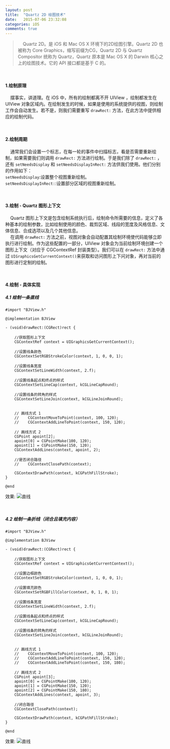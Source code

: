 ```yaml
---
layout: post
title:  "Quartz 2D 绘图技术"
date:   2015-07-06 23:32:08
categories: iOS
comments: true
---
```


> &nbsp;&nbsp;&nbsp;&nbsp;Quartz 2D。是 iOS 和 Mac OS X 环境下的2D绘图引擎。Quartz 2D 也被称为 Core Graphics，缩写前缀为CG，Quartz 2D 与 Quartz Compositor 统称为 Quartz，Quartz 原本是 Mac OS X 的 Darwin 核心之上的绘图技术。它的 API 接口都是基于 C 的。

<br>

#### 1.绘制原理
&nbsp;&nbsp;&nbsp;&nbsp;摆事实，讲道理。在 iOS 中，所有的绘制都离不开 UIView ，绘制都发生在 UIView 对象区域内。在绘制发生的时候，如果是使用的系统提供的视图，则绘制工作会自动发生。若不是，则我们需要重写 `drawRect:` 方法，在此方法中提供相应的绘制代码。

<br>

#### 2.绘制周期
&nbsp;&nbsp;&nbsp;&nbsp;通常我们会设置一个标志，在每一轮的事件中扫描标志，看是否需要重新绘制，如果需要我们则调用 `drawRect:` 方法进行绘制。于是我们除了 `drawRect:` ，还有 `setNeedsDisplay` 和 `setNeedsDisplayInRect:` 方法供我们使用。他们分别的作用如下：<br>
`setNeedsDisplay`:设置整个视图重新绘制。<br>
`setNeedsDisplayInRect:`:设置部分区域的视图重新绘制。

<br>

#### 3.绘制 - Quartz 图形上下文
&nbsp;&nbsp;&nbsp;&nbsp;Quartz 图形上下文是包含绘制系统执行后，绘制命令所需要的信息，定义了各种基本的绘制参数，比如绘制使用的颜色、裁剪区域、线段的宽度及风格信息、文体信息、合成选项以及几个其他信息。<br>
&nbsp;&nbsp;&nbsp;&nbsp;在调用 `drawRect:` 方法之前，视图对象会自动配置其绘制环境使代码能够立即执行进行绘制。作为这些配置的一部分，UIView 对象会为当前绘制环境创建一个图形上下文（对应于 CGContextRef 封装类型）。我们可以在 `drawRect:` 方法中通过  `UIGraphicsGetCurrentContext()`来获取和访问图形上下问对象，再对当前的图形进行定制的绘制。

<br>

#### 4.绘制 - 具体实现

##### 4.1 绘制一条直线

	#import "BJView.h"

	@implementation BJView
	
	- (void)drawRect:(CGRect)rect {
    
    	//获取图形上下文
    	CGContextRef context = UIGraphicsGetCurrentContext();
    
    	//设置线条颜色
    	CGContextSetRGBStrokeColor(context, 1, 0, 0, 1);
    
    	//设置线条宽度
    	CGContextSetLineWidth(context, 2.f);
    
    	//设置线条起点和终点的样式
    	CGContextSetLineCap(context, kCGLineCapRound);
    
    	//设置线条的转角的样式
    	CGContextSetLineJoin(context, kCGLineJoinRound);

    
    	// 画线方式 1
		//    CGContextMoveToPoint(context, 100, 120);
		//    CGContextAddLineToPoint(context, 150, 120);
	    
    	// 画线方式 2
    	CGPoint apoint[2];
    	apoint[0] = CGPointMake(100, 120);
    	apoint[1] = CGPointMake(150, 120);
    	CGContextAddLines(context, apoint, 2);
    
    	//是否闭合路径
    	//    CGContextClosePath(context);
    
    	CGContextDrawPath(context, kCGPathFillStroke);
	}
	
	@end

效果:
![直线](http://oaldigvho.bkt.clouddn.com/paper1.1.png)

<br>

##### 4.2 绘制一条折线（闭合且填充内容）

	#import "BJView.h"

	@implementation BJView

	- (void)drawRect:(CGRect)rect {
    
    	//获取图形上下文
    	CGContextRef context = UIGraphicsGetCurrentContext();
    
    	//设置边框颜色
    	CGContextSetRGBStrokeColor(context, 1, 0, 0, 1);
    
    	//设置填充颜色
    	CGContextSetRGBFillColor(context, 0, 1, 0, 1);
    
    	//设置线条宽度
    	CGContextSetLineWidth(context, 2.f);
    
    	//设置线条起点和终点的样式
    	CGContextSetLineCap(context, kCGLineCapRound);
    
    	//设置线条的转角的样式
    	CGContextSetLineJoin(context, kCGLineJoinRound);

    
    	// 画线方式 1
		//    CGContextMoveToPoint(context, 100, 120);
		//    CGContextAddLineToPoint(context, 150, 120);
		//    CGContextAddLineToPoint(context, 150, 180);
	
    	// 画线方式 2
    	CGPoint apoint[3];
    	apoint[0] = CGPointMake(100, 120);
    	apoint[1] = CGPointMake(150, 120);
    	apoint[2] = CGPointMake(150, 180);
    	CGContextAddLines(context, apoint, 3);
    
    	//闭合路径
    	CGContextClosePath(context);
    
		CGContextDrawPath(context, kCGPathFillStroke);
	}
	
	@end

效果:
![直线](http://oaldigvho.bkt.clouddn.com/paper1.2.png)
